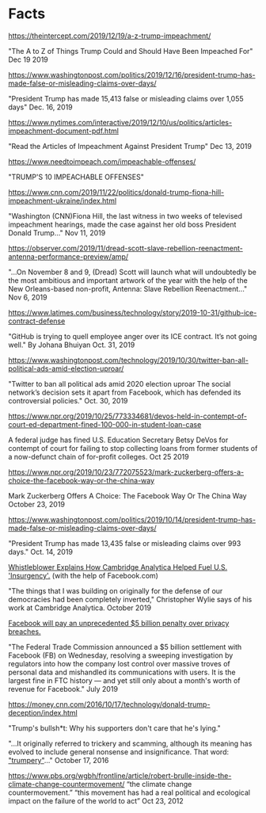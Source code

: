 # Facts

https://theintercept.com/2019/12/19/a-z-trump-impeachment/

"The A to Z of Things Trump Could and Should Have Been Impeached For" Dec 19 2019

https://www.washingtonpost.com/politics/2019/12/16/president-trump-has-made-false-or-misleading-claims-over-days/

"President Trump has made 15,413 false or misleading claims over 1,055 days" Dec. 16, 2019

https://www.nytimes.com/interactive/2019/12/10/us/politics/articles-impeachment-document-pdf.html

"Read the Articles of Impeachment Against President Trump" Dec 13, 2019

https://www.needtoimpeach.com/impeachable-offenses/

"TRUMP'S 10 IMPEACHABLE OFFENSES"

https://www.cnn.com/2019/11/22/politics/donald-trump-fiona-hill-impeachment-ukraine/index.html

"Washington (CNN)Fiona Hill, the last witness in two weeks of televised impeachment hearings,
made the case against her old boss President Donald Trump..." Nov 11, 2019

https://observer.com/2019/11/dread-scott-slave-rebellion-reenactment-antenna-performance-preview/amp/

"...On November 8 and 9, (Dread) Scott will launch what will undoubtedly be the most ambitious and
important artwork of the year with the help of the New Orleans-based non-profit,
Antenna: Slave Rebellion Reenactment..." Nov 6, 2019

https://www.latimes.com/business/technology/story/2019-10-31/github-ice-contract-defense

"GitHub is trying to quell employee anger over its ICE contract. It’s not going well."
By Johana Bhuiyan Oct. 31, 2019

https://www.washingtonpost.com/technology/2019/10/30/twitter-ban-all-political-ads-amid-election-uproar/

"Twitter to ban all political ads amid 2020 election uproar
The social network’s decision sets it apart from Facebook, which has defended its controversial policies."
Oct. 30, 2019

https://www.npr.org/2019/10/25/773334681/devos-held-in-contempt-of-court-ed-department-fined-100-000-in-student-loan-case

A federal judge has fined U.S. Education Secretary Betsy DeVos for contempt of court for failing to
stop collecting loans from former students of a now-defunct chain of for-profit colleges. Oct 25 2019

https://www.npr.org/2019/10/23/772075523/mark-zuckerberg-offers-a-choice-the-facebook-way-or-the-china-way

Mark Zuckerberg Offers A Choice: The Facebook Way Or The China Way
October 23, 2019

https://www.washingtonpost.com/politics/2019/10/14/president-trump-has-made-false-or-misleading-claims-over-days/

"President Trump has made 13,435 false or misleading claims over 993 days."
Oct. 14, 2019

[Whistleblower Explains How Cambridge Analytica Helped Fuel U.S. 'Insurgency'.](https://www.npr.org/2019/10/08/768216311/whistleblower-explains-how-cambridge-analytica-helped-fuel-u-s-insurgency) (with the help of Facebook.com)

"The things that I was building on originally for the defense of our democracies had been completely inverted," Christopher Wylie says of his work at Cambridge Analytica.
October 2019

[Facebook will pay an unprecedented \$5 billion penalty over privacy breaches.](https://www.cnn.com/2019/07/24/tech/facebook-ftc-settlement/index.html)

"The Federal Trade Commission announced a \$5 billion settlement with Facebook (FB) on Wednesday, resolving a sweeping investigation by regulators into how the company lost control over massive troves of personal data and mishandled its communications with users. It is the largest fine in FTC history — and yet still only about a month's worth of revenue for Facebook."
July 2019

https://money.cnn.com/2016/10/17/technology/donald-trump-deception/index.html

"Trump's bullsh\*t: Why his supporters don't care that he's lying."

"...It originally referred to trickery and scamming, although
its meaning has evolved to include general nonsense and insignificance. That word:
["trumpery"](https://www.amazon.com/Bullshit-Lexicon-Mark-Peters/dp/1101904534)..."
October 17, 2016

https://www.pbs.org/wgbh/frontline/article/robert-brulle-inside-the-climate-change-countermovement/
“the climate change countermovement.”
“this movement has had a real political and ecological impact on the failure of the world to act” Oct 23, 2012
